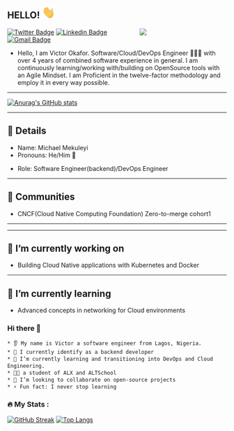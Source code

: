 <!-- <img src="https://raw.githubusercontent.com/adefemi171/adefemi171/master/DevOpsTalk.png" alt=""> -->

<h2> HELLO! <img src="https://raw.githubusercontent.com/ABSphreak/ABSphreak/master/gifs/Hi.gif" width="30px"></h2>

<img align='right' src="https://raw.githubusercontent.com/monarene/monarene/master/fineBoy.jpeg" width='200"'>

[![Twitter Badge](https://img.shields.io/badge/-@monnarene-1ca0f1?style=flat-square&labelColor=1ca0f1&logo=twitter&logoColor=white&link=https://twitter.com/monnarene)](https://twitter.com/monnarene) [![Linkedin Badge](https://img.shields.io/badge/-MichaelMekuleyi-blue?style=flat-square&logo=Linkedin&logoColor=white&link=https://www.linkedin.com/in/harshkumarkhatri/)](https://www.linkedin.com/in/monarene/) [![Gmail Badge](https://img.shields.io/badge/-mekuleyimichael@gmail.com-c14438?style=flat-square&logo=Gmail&logoColor=white&link=mailto:mekuleyimichael@gmail.com)](mailto:mekuleyimichael@gmail.com)

- Hello, I am Victor Okafor. Software/Cloud/DevOps Engineer 🧑🏾‍💻 with over 4 years of combined software experience in general. I am continuously learning/working with/building on OpenSource tools with an Agile Mindset. I am Proficient in the twelve-factor methodology and employ it in every way possible. 

---
[![Anurag's GitHub stats](https://github-readme-stats.vercel.app/api?username=victor-ok)](https://github.com/anuraghazra/github-readme-stats)

    
---

## 💬 Details
- Name: Michael Mekuleyi
- Pronouns: He/Him :man:
<!-- - Presentations -->
- Role: Software Engineer(backend)/DevOps Engineer

---

## 👯 Communities
- CNCF(Cloud Native Computing Foundation) Zero-to-merge cohort1

---

---


## 🔭 I’m currently working on
- Building Cloud Native applications with Kubernetes and Docker

---

## 🌱 I’m currently learning
- Advanced concepts in networking for Cloud environments





### Hi there 👋
    * 👂 My name is Victor a software engineer from Lagos, Nigeria.
    * 🔭 I currently identify as a backend developer  
    * 🌱 I’m currently learning and transitioning into DevOps and Cloud Engineering.
    * 🧑‍🎓 a student of ALX and ALTSchool
    * 🤝 I’m looking to collaborate on open-source projects
    * ⚡ Fun fact: I never stop learning

### :fire: My Stats :
   [![GitHub Streak](http://github-readme-streak-stats.herokuapp.com?user=victor-ok&theme=dark&hide_border=true)](https://git.io/streak-stats)
    [![Top Langs](https://github-readme-stats.vercel.app/api/top-langs/?username=victor-ok&layout=donut)](https://github.com/anuraghazra/github-readme-stats)

